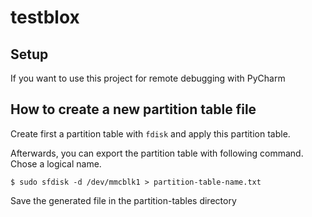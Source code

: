 # testblox



## Setup

If you want to use this project for remote debugging with PyCharm


## How to create a new partition table file

Create first a partition table with `fdisk` and apply this partition table.

Afterwards, you can export the partition table with following command.
Chose a logical name.

```shell 
$ sudo sfdisk -d /dev/mmcblk1 > partition-table-name.txt
```

Save the generated file in the partition-tables directory